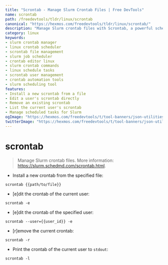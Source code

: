 ```yaml
---
title: "Scrontab - Manage Slurm Crontab Files | Free DevTools"
name: scrontab
path: /freedevtools/tldr/linux/scrontab
canonical: "https://hexmos.com/freedevtools/tldr/linux/scrontab/"
description: "Manage Slurm crontab files with Scrontab, a powerful scheduling tool. Edit, remove, and list crontabs easily. Free online tool, no registration required."
category: linux
keywords:
- slurm crontab manager
- linux crontab scheduler
- scrontab file management
- slurm job scheduler
- crontab editor linux
- slurm crontab commands
- linux schedule tasks
- scrontab user management
- crontab automation tools
- slurm scheduling tool
features:
- Install a new scrontab from a file
- Edit a user's scrontab directly
- Remove an existing scrontab
- List the current user's scrontab
- Manage scheduled tasks for Slurm
ogImage: "https://hexmos.com/freedevtools/t/tool-banners/json-utilities-banner.png"
twitterImage: "https://hexmos.com/freedevtools/t/tool-banners/json-utilities-banner.png"
---
```


# scrontab

> Manage Slurm crontab files.
> More information: <https://slurm.schedmd.com/scrontab.html>.

- Install a new crontab from the specified file:

`scrontab {{path/to/file}}`

- [e]dit the crontab of the current user:

`scrontab -e`

- [e]dit the crontab of the specified user:

`scrontab --user={{user_id}} -e`

- [r]emove the current crontab:

`scrontab -r`

- Print the crontab of the current user to `stdout`:

`scrontab -l`
